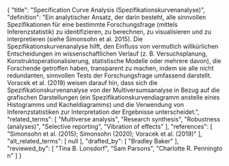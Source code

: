 {
    "title": "Specification Curve Analysis (Spezifikationskurvenanalyse)",
    "definition": "Ein analytischer Ansatz, der darin besteht, alle sinnvollen Spezifikationen für eine bestimmte Forschungsfrage (mittels Inferenzstatistik) zu identifizieren, zu berechnen, zu visualisieren und zu interpretieren (siehe Simonsohn et al. 2015). Die Spezifikationskurvenanalyse hilft, den Einfluss von vermutlich willkürlichen Entscheidungen im wissenschaftlichen Verlauf (z. B. Versuchsplanung, Konstruktoperationalisierung, statistische Modelle oder mehrere davon), die Forschende getroffen haben, transparent zu machen, indem sie alle nicht redundanten, sinnvollen Tests der Forschungsfrage umfassend darstellt. Voracek et al. (2019) weisen darauf hin, dass sich die Spezifikationskurvenanalyse von der Multiversumsanalyse in Bezug auf die grafischen Darstellungen (ein Spezifikationskurvendiagramm anstelle eines Histogramms und Kacheldiagramms) und die Verwendung von Inferenzstatistiken zur Interpretation der Ergebnisse unterscheidet.",
    "related_terms": [
        "Multiverse analysis",
        "Research synthesis",
        "Robustness (analyses)",
        "Selective reporting",
        "Vibration of effects"
    ],
    "references": [
        "Simonsohn et al. (2015); Simonsohn (2020); Voracek et al. (2019)"
    ],
    "alt_related_terms": [
        null
    ],
    "drafted_by": [
        "Bradley Baker"
    ],
    "reviewed_by": [
        "Tina B. Lonsdorf",
        "Sam Parsons",
        "Charlotte R. Penningto n"
    ]
}